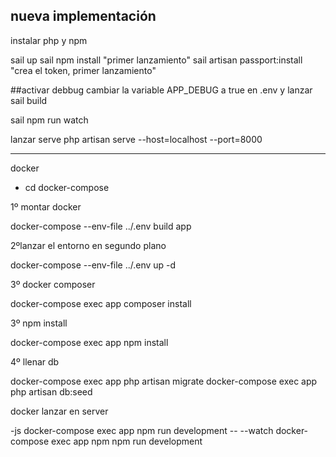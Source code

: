 ## nueva implementación

instalar php y npm

sail up
sail npm install "primer lanzamiento"
sail artisan passport:install "crea el token, primer lanzamiento"

##activar debbug
cambiar la variable APP_DEBUG a true en .env y lanzar sail build

sail npm run watch

lanzar serve php artisan serve --host=localhost --port=8000

---

docker

-   cd docker-compose

1º montar docker

docker-compose --env-file ../.env build app

2ºlanzar el entorno en segundo plano

docker-compose --env-file ../.env up -d

3º docker composer

docker-compose exec app composer install

3º npm install

docker-compose exec app npm install

4º llenar db

docker-compose exec app php artisan migrate
docker-compose exec app php artisan db:seed

docker lanzar en server

-js
docker-compose exec app npm run development -- --watch
docker-compose exec app npm npm run development

